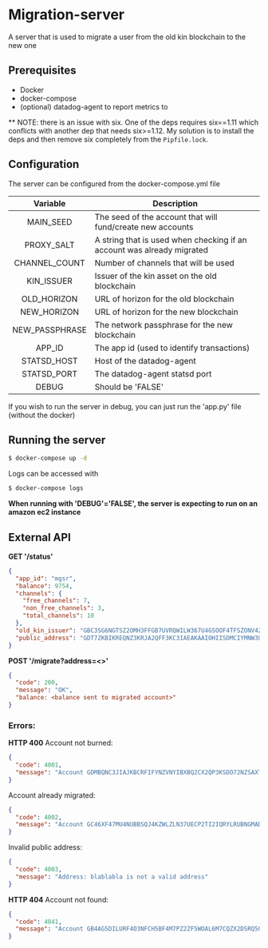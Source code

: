 # Migration-server
A server that is used to migrate a user from the old kin blockchain to the new one

## Prerequisites
* Docker
* docker-compose
* (optional) datadog-agent to report metrics to


** NOTE: there is an issue with six. One of the deps requires six==1.11 which conflicts with another dep that needs six>=1.12. My solution is to install the deps and then remove six completely from the `Pipfile.lock`.

## Configuration
The server can be configured from the docker-compose.yml file


|          Variable          | Description                                                                                                                                                                                                                     |
|:--------------------------:|---------------------------------------------------------------------------------------------------------------------------------------------------------------------------------------------------------------------------------|
| MAIN_SEED          | The seed of the account that will fund/create new accounts                                                                                                                                                                                      |
| PROXY_SALT          | A string that is used when checking if an account was already migrated|
| CHANNEL_COUNT            | Number of channels that will be used                                                                                                                                                                                                                                                                                                                                                                                       |
| KIN_ISSUER                 | Issuer of the kin asset on the old blockchain                                                                                                                                                                                                 |
| OLD_HORIZON                 | URL of horizon for the old blockchain|
| NEW_HORIZON         | URL of horizon for the new blockchain                                                                                                                                                                                       |
| NEW_PASSPHRASE                | The network passphrase for the new blockchain                                                                                                                         |
| APP_ID                | The app id (used to identify transactions)                                                                                                                                                                                                                 |
| STATSD_HOST             | Host of the datadog-agent                                                                                                                                                      |
| STATSD_PORT              | The datadog-agent statsd port                                                                                                                                                    |
| DEBUG              | Should be 'FALSE'|
If you wish to run the server in debug, you can just run the 'app.py' file (without the docker)


## Running the server
```bash
$ docker-compose up -d
```

Logs can be accessed with
```bash
$ docker-compose logs
```

**When running with 'DEBUG'='FALSE', the server is expecting to run on an amazon ec2 instance**

## External API


**GET '/status'**
```json
{
  "app_id": "mgsr",
  "balance": 9754,
  "channels": {
    "free_channels": 7,
    "non_free_channels": 3,
    "total_channels": 10
  },
  "old_kin_issuer": "GBC3SG6NGTSZ2OMH3FFGB7UVRQWILW367U4GSOOF4TFSZONV42UJXUH7",
  "public_address": "GDT7ZKBIKREQNZ3KRJA2QFF3KC3IAEAKAAIOHIISDMCIYMNW3UKOCW6R"
}
```

**POST '/migrate?address=<>'**
```json
{
  "code": 200,
  "message": "OK",
  "balance: <balance sent to migrated account>"
}
```

### Errors:

**HTTP 400**
Account not burned:
```json
{
  "code": 4001,
  "message": "Account GDMBQNC3JIAJKBCRFIFYNZVNYIBXBQ2CX2QP3KSDO72NZSAXT6PIGIVH was not burned"
}
```

Account already migrated:
```json
{
  "code": 4002,
  "message": "Account GC46XF47MU4NUBBSQJ4KZWLZLN37UECP2TI2IQRYLRUBNGMADHKZBFGL was already migrated"
}
```

Invalid public address:
```json
{
  "code": 4003,
  "message": "Address: blablabla is not a valid address"
}
```

**HTTP 404**
Account not found:
```json
{
  "code": 4041,
  "message": "Account GB4AG5DILURF4O3NFCH5BF4M7PZ2ZF5WOAL6M7CQZX2DSRQ5OJ4224UQ was not found"
}
```
